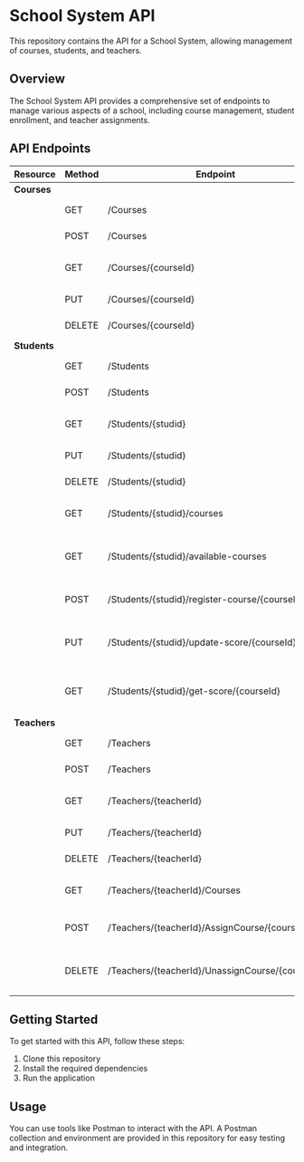 # School System API

This repository contains the API for a School System, allowing management of courses, students, and teachers.

## Overview

The School System API provides a comprehensive set of endpoints to manage various aspects of a school, including course management, student enrollment, and teacher assignments.

## API Endpoints

| Resource | Method | Endpoint | Description |
|----------|--------|----------|-------------|
| **Courses** |
| | GET | /Courses | Retrieve all courses |
| | POST | /Courses | Add a new course |
| | GET | /Courses/{courseId} | Retrieve a specific course |
| | PUT | /Courses/{courseId} | Update a course |
| | DELETE | /Courses/{courseId} | Delete a course |
| **Students** |
| | GET | /Students | Retrieve all students |
| | POST | /Students | Add a new student |
| | GET | /Students/{studid} | Retrieve a specific student |
| | PUT | /Students/{studid} | Update a student |
| | DELETE | /Students/{studid} | Delete a student |
| | GET | /Students/{studid}/courses | Get courses for a student |
| | GET | /Students/{studid}/available-courses | Get available courses for a student |
| | POST | /Students/{studid}/register-course/{courseId} | Register a student for a course |
| | PUT | /Students/{studid}/update-score/{courseId} | Update a student's score in a course |
| | GET | /Students/{studid}/get-score/{courseId} | Get a student's score in a course |
| **Teachers** |
| | GET | /Teachers | Retrieve all teachers |
| | POST | /Teachers | Add a new teacher |
| | GET | /Teachers/{teacherId} | Retrieve a specific teacher |
| | PUT | /Teachers/{teacherId} | Update a teacher |
| | DELETE | /Teachers/{teacherId} | Delete a teacher |
| | GET | /Teachers/{teacherId}/Courses | Get courses for a teacher |
| | POST | /Teachers/{teacherId}/AssignCourse/{courseId} | Assign a course to a teacher |
| | DELETE | /Teachers/{teacherId}/UnassignCourse/{courseId} | Unassign a course from a teacher |

## Getting Started

To get started with this API, follow these steps:

1. Clone this repository
2. Install the required dependencies
3. Run the application

## Usage

You can use tools like Postman to interact with the API. A Postman collection and environment are provided in this repository for easy testing and integration.
